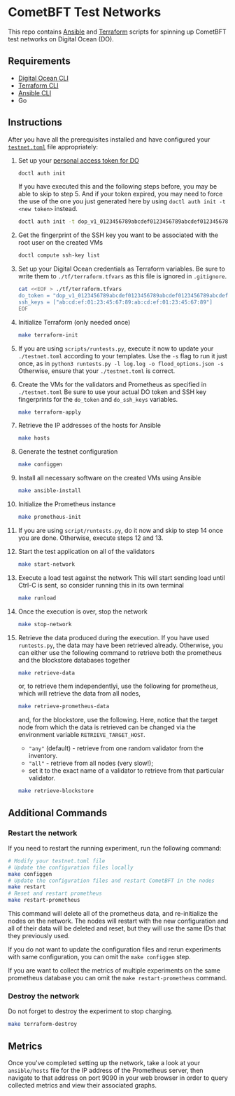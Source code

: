 # CometBFT Test Networks

This repo contains [Ansible] and [Terraform] scripts for spinning up CometBFT test networks on Digital Ocean (DO).

## Requirements

- [Digital Ocean CLI][doctl]
- [Terraform CLI][Terraform]
- [Ansible CLI][Ansible]
- Go

## Instructions

After you have all the prerequisites installed and have configured your
[`testnet.toml`](./testnet.toml) file appropriately:

1. Set up your [personal access token for DO](https://docs.digitalocean.com/reference/api/create-personal-access-token/)

    ```bash
    doctl auth init
    ```

    If you have executed this and the following steps before, you may be able to skip to step 5.
    And if your token expired, you may need to force the use of the one you just generated here by using `doctl auth init -t <new token>` instead.

    ```bash
    doctl auth init -t dop_v1_0123456789abcdef0123456789abcdef0123456789abcdef0123456789abcdef
    ```

2. Get the fingerprint of the SSH key you want to be associated with the root user on the created VMs

    ```bash
    doctl compute ssh-key list
    ```

3. Set up your Digital Ocean credentials as Terraform variables. Be sure to write them to `./tf/terraform.tfvars` as this file is ignored in `.gitignore`.

    ```bash
    cat <<EOF > ./tf/terraform.tfvars
    do_token = "dop_v1_0123456789abcdef0123456789abcdef0123456789abcdef0123456789abcdef"
    ssh_keys = ["ab:cd:ef:01:23:45:67:89:ab:cd:ef:01:23:45:67:89"]
    EOF
    ```

4. Initialize Terraform (only needed once)

    ```bash
    make terraform-init
    ```

5. If you are using `scripts/runtests.py`, execute it now to update your `./testnet.toml` according to your templates. 
    Use the `-s` flag to run it just once, as in `python3 runtests.py -l log.log -o flood_options.json -s`
    Otherwise, ensure that your `./testnet.toml` is correct.

6. Create the VMs for the validators and Prometheus as specified in `./testnet.toml`
    Be sure to use your actual DO token and SSH key fingerprints for the `do_token` and `do_ssh_keys` variables.

    ```bash
    make terraform-apply
    ```

7. Retrieve the IP addresses of the hosts for Ansible

    ```bash
    make hosts
    ```

8. Generate the testnet configuration

    ```bash
    make configgen
    ```

9. Install all necessary software on the created VMs using Ansible

    ```bash
    make ansible-install
    ```

10. Initialize the Prometheus instance

    ```bash
    make prometheus-init
    ```

11. If you are using `script/runtests.py`, do it now and skip to step 14 once you are done. Otherwise, execute steps 12 and 13.

12. Start the test application on all of the validators

    ```bash
    make start-network
    ```

13. Execute a load test against the network
    This will start sending load until Ctrl-C is sent, so consider running this in its own terminal

    ```bash
    make runload
    ```

14. Once the execution is over, stop the network

    ```bash
    make stop-network
    ```

15. Retrieve the data produced during the execution.
    If you have used `runtests.py`, the data may have been retrieved already. 
    Otherwise, you can either use the following command to retrieve both the prometheus and the blockstore databases together

    ```bash
    make retrieve-data
    ```

    or, to retrieve them independentlyi, use the following for prometheus, which will retrieve the data from all nodes,

    ```bash
    make retrieve-prometheus-data
    ```

    and, for the blockstore, use the following. Here, notice that the target node from which the data is retrieved can be changed via the environment variable `RETRIEVE_TARGET_HOST`.
      - `"any"` (default) - retrieve from one random validator from the inventory.
      - `"all"` - retrieve from all nodes (very slow!);
      - set it to the exact name of a validator to retrieve from that particular validator.

    ```bash
    make retrieve-blockstore
    ```

## Additional Commands

### Restart the network

If you need to restart the running experiment, run the following command:

```sh
# Modify your testnet.toml file
# Update the configuration files locally
make configgen
# Update the configuration files and restart CometBFT in the nodes
make restart
# Reset and restart prometheus
make restart-prometheus
```

This command will delete all of the prometheus data, and re-initialize the nodes
on the network. The nodes will restart with the new configuration and all of their
data will be deleted and reset, but they will use the same IDs that they previously used.

If you do not want to update the configuration files and rerun experiments with same
configuration, you can omit the `make configgen` step.

If you are want to collect the metrics of multiple experiments on the same prometheus database
you can omit the `make restart-prometheus` command.

### Destroy the network

Do not forget to destroy the experiment to stop charging.

```sh
make terraform-destroy
```

## Metrics

Once you've completed setting up the network, take a look at your
`ansible/hosts` file for the IP address of the Prometheus server, then navigate
to that address on port 9090 in your web browser in order to query collected
metrics and view their associated graphs.

[Ansible]: https://docs.ansible.com/ansible/latest/index.html
[Terraform]: https://www.terraform.io/docs
[doctl]: https://docs.digitalocean.com/reference/doctl/how-to/install/
